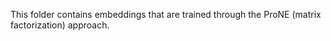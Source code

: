 This folder contains embeddings that are trained through the ProNE (matrix factorization) approach. 
 